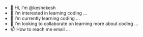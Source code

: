 - 👋 Hi, I’m @keshekesh
- 👀 I’m interested in learning coding ...
- 🌱 I’m currently learning coding ...
- 💞️ I’m looking to collaborate on learning more about coding ...
- 📫 How to reach me email ...

<!---
keshekesh/keshekesh is a ✨ special ✨ repository because its `README.md` (this file) appears on your GitHub profile.
You can click the Preview link to take a look at your changes.
--->

